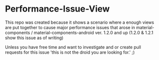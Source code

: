 # Performance-Issue-View

This repo was created because it shows a scenario where a enough views are put together to cause major performance issues that arose in material-components
/
material-components-android ver. 1.2.0 and up (1.2.0 & 1.2.1 show this issue as of writing)

Unless you have free time and want to investigate and or create pull requests for this issue 'this is not the droid you are looking for.' ;)


